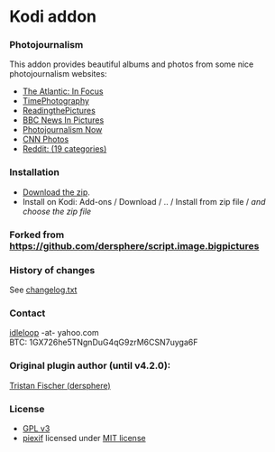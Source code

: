 # Kodi addon

### Photojournalism

This addon provides beautiful albums and photos from some nice photojournalism websites:   

- [The Atlantic: In Focus](https://www.theatlantic.com/infocus/)
- [TimePhotography](https://time.com/tag/photography/)
- [ReadingthePictures](https://www.readingthepictures.org/category/notes/)
- [BBC News In Pictures](https://www.bbc.com/news/in_pictures)
- [Photojournalism Now](https://photojournalismnow43738385.wordpress.com/)
- [CNN Photos](https://edition.cnn.com/world/photos/)
- [Reddit: (19 categories)](https://www.reddit.com/)

### Installation

* [Download the zip](https://github.com/idleloop-github/script.image.bigpictures/releases/download/v5.7/plugin.image.bigpictures-5.7.zip).   
* Install on Kodi: Add-ons / Download / .. / Install from zip file / *and choose the zip file*   

### Forked from https://github.com/dersphere/script.image.bigpictures

### History of changes

See [changelog.txt](https://github.com/idleloop-github/script.image.bigpictures/blob/master/changelog.txt)

### Contact

[idleloop](https://github.com/idleloop-github) -at- yahoo.com   
BTC: 1GX726he5TNgnDuG4qG9zrM6CSN7uyga6F

### Original plugin author (until v4.2.0):

[Tristan Fischer (dersphere)](https://github.com/dersphere)   

### License

* [GPL v3](https://github.com/idleloop-github/script.image.bigpictures/blob/master/LICENSE.txt)
* [piexif](https://pypi.org/project/piexif/) licensed under [MIT license](https://github.com/idleloop-github/script.image.bigpictures/blob/master/lib/piexif/LICENSE.txt)

